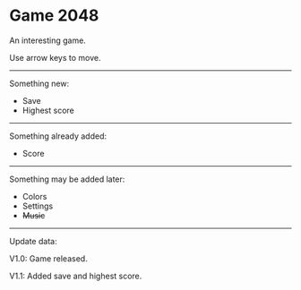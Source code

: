 # Game 2048

An interesting game.

Use arrow keys to move.

---

Something new:

- Save
- Highest score

---

Something already added:

- Score

---

Something may be added later:

- Colors
- Settings
- ~~Music~~

---

Update data:

V1.0: Game released.

V1.1: Added save and highest score.
